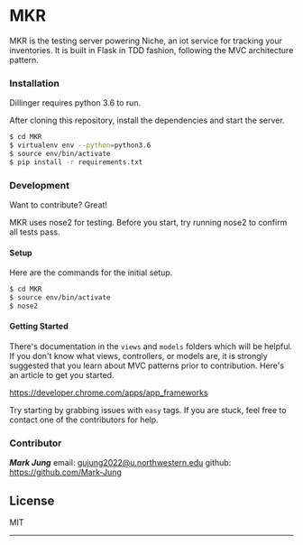 # MKR

MKR is the testing server powering Niche, an iot service for tracking your inventories.
It is built in Flask in TDD fashion, following the MVC architecture pattern.

### Installation

Dillinger requires python 3.6 to run.

After cloning this repository, install the dependencies and start the server.

```sh
$ cd MKR
$ virtualenv env --python=python3.6
$ source env/bin/activate
$ pip install -r requirements.txt
```


### Development

Want to contribute? Great! 

MKR uses nose2 for testing. Before you start, try running nose2 to confirm all tests pass.

#### Setup
Here are the commands for the initial setup.
```sh
$ cd MKR
$ source env/bin/activate
$ nose2
```

#### Getting Started

There's documentation in the `views` and `models` folders which will be helpful. If you don't know what views, controllers, or models are, it is strongly suggested that you learn about MVC patterns prior to contribution. Here's an article to get you started.


https://developer.chrome.com/apps/app_frameworks


Try starting by grabbing issues with `easy` tags. If you are stuck, feel free to contact one of the contributors for help.


### Contributor

***Mark Jung*** 
email: gujung2022@u.northwestern.edu
github: https://github.com/Mark-Jung

License
----

MIT


****

